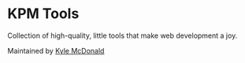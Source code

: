# KPM Tools

Collection of high-quality, little tools that make web development a joy.

Maintained by [Kyle McDonald](https://github.com/kylemcd)
